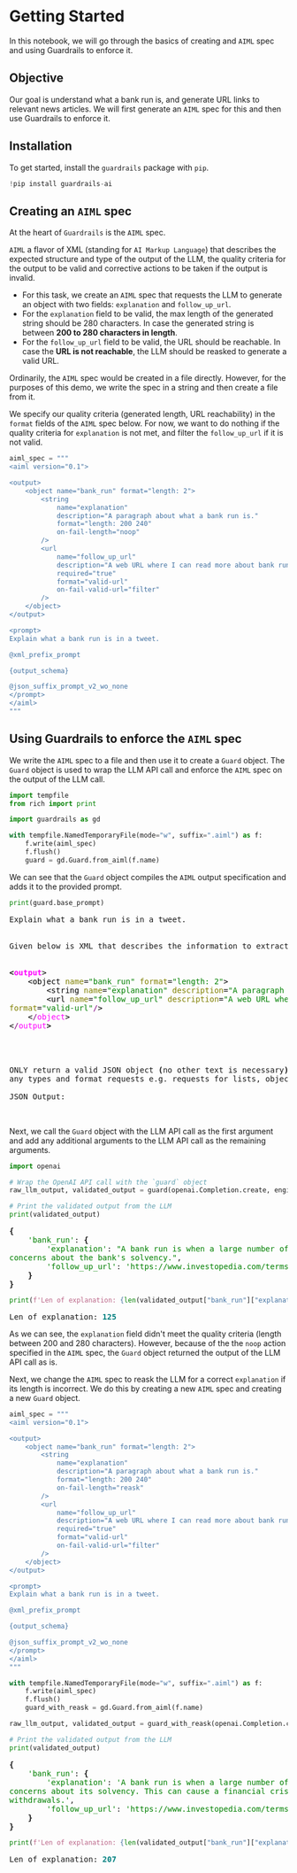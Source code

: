# Getting Started

In this notebook, we will go through the basics of creating and `AIML` spec and using Guardrails to enforce it.

## Objective

Our goal is understand what a bank run is, and generate URL links to relevant news articles. We will first generate an `AIML` spec for this and then use Guardrails to enforce it.

## Installation

To get started, install the `guardrails` package with `pip`.



```python
!pip install guardrails-ai
```

## Creating an `AIML` spec

At the heart of `Guardrails` is the `AIML` spec.

`AIML` a flavor of XML (standing for `AI Markup Language`) that describes the expected structure and type of the output of the LLM, the quality criteria for the output to be valid and corrective actions to be taken if the output is invalid.

- For this task, we create an `AIML` spec that requests the LLM to generate an object with two fields: `explanation` and `follow_up_url`.
- For the `explanation` field to be valid, the max length of the generated string should be 280 characters. In case the generated string is between **200 to 280 characters in length**.
- For the `follow_up_url` field to be valid, the URL should be reachable. In case the **URL is not reachable**, the LLM should be reasked to generate a valid URL.

Ordinarily, the `AIML` spec would be created in a file directly. However, for the purposes of this demo, we write the spec in a string and then create a file from it.

We specify our quality criteria (generated length, URL reachability) in the `format` fields of the `AIML` spec below. For now, we want to do nothing if the quality criteria for `explanation` is not met, and filter the `follow_up_url` if it is not valid.


```python
aiml_spec = """
<aiml version="0.1">

<output>
    <object name="bank_run" format="length: 2">
        <string
            name="explanation"
            description="A paragraph about what a bank run is."
            format="length: 200 240"
            on-fail-length="noop"
        />
        <url
            name="follow_up_url"
            description="A web URL where I can read more about bank runs."
            required="true"
            format="valid-url"
            on-fail-valid-url="filter"
        />
    </object>
</output>

<prompt>
Explain what a bank run is in a tweet.

@xml_prefix_prompt

{output_schema}

@json_suffix_prompt_v2_wo_none
</prompt>
</aiml>
"""
```

## Using Guardrails to enforce the `AIML` spec

We write the `AIML` spec to a file and then use it to create a `Guard` object. The `Guard` object is used to wrap the LLM API call and enforce the `AIML` spec on the output of the LLM call.


```python
import tempfile
from rich import print

import guardrails as gd

with tempfile.NamedTemporaryFile(mode="w", suffix=".aiml") as f:
    f.write(aiml_spec)
    f.flush()
    guard = gd.Guard.from_aiml(f.name)
```

We can see that the `Guard` object compiles the `AIML` output specification and adds it to the provided prompt.


```python
print(guard.base_prompt)
```


<pre style="white-space:pre;overflow-x:auto;line-height:normal;font-family:Menlo,'DejaVu Sans Mono',consolas,'Courier New',monospace">
Explain what a bank run is in a tweet.


Given below is XML that describes the information to extract from this document and the tags to extract it into.


<span style="font-weight: bold">&lt;</span><span style="color: #ff00ff; text-decoration-color: #ff00ff; font-weight: bold">output</span><span style="color: #000000; text-decoration-color: #000000">&gt;</span>
<span style="color: #000000; text-decoration-color: #000000">    &lt;object </span><span style="color: #808000; text-decoration-color: #808000">name</span><span style="color: #000000; text-decoration-color: #000000">=</span><span style="color: #008000; text-decoration-color: #008000">"bank_run"</span><span style="color: #000000; text-decoration-color: #000000"> </span><span style="color: #808000; text-decoration-color: #808000">format</span><span style="color: #000000; text-decoration-color: #000000">=</span><span style="color: #008000; text-decoration-color: #008000">"length: 2"</span><span style="color: #000000; text-decoration-color: #000000">&gt;</span>
<span style="color: #000000; text-decoration-color: #000000">        &lt;string </span><span style="color: #808000; text-decoration-color: #808000">name</span><span style="color: #000000; text-decoration-color: #000000">=</span><span style="color: #008000; text-decoration-color: #008000">"explanation"</span><span style="color: #000000; text-decoration-color: #000000"> </span><span style="color: #808000; text-decoration-color: #808000">description</span><span style="color: #000000; text-decoration-color: #000000">=</span><span style="color: #008000; text-decoration-color: #008000">"A paragraph about what a bank run is."</span><span style="color: #000000; text-decoration-color: #000000"> </span><span style="color: #808000; text-decoration-color: #808000">format</span><span style="color: #000000; text-decoration-color: #000000">=</span><span style="color: #008000; text-decoration-color: #008000">"length: 200 240"</span><span style="color: #800080; text-decoration-color: #800080">/</span><span style="color: #000000; text-decoration-color: #000000">&gt;</span>
<span style="color: #000000; text-decoration-color: #000000">        &lt;url </span><span style="color: #808000; text-decoration-color: #808000">name</span><span style="color: #000000; text-decoration-color: #000000">=</span><span style="color: #008000; text-decoration-color: #008000">"follow_up_url"</span><span style="color: #000000; text-decoration-color: #000000"> </span><span style="color: #808000; text-decoration-color: #808000">description</span><span style="color: #000000; text-decoration-color: #000000">=</span><span style="color: #008000; text-decoration-color: #008000">"A web URL where I can read more about bank runs."</span><span style="color: #000000; text-decoration-color: #000000"> </span><span style="color: #808000; text-decoration-color: #808000">required</span><span style="color: #000000; text-decoration-color: #000000">=</span><span style="color: #008000; text-decoration-color: #008000">"true"</span><span style="color: #000000; text-decoration-color: #000000"> </span>
<span style="color: #808000; text-decoration-color: #808000">format</span><span style="color: #000000; text-decoration-color: #000000">=</span><span style="color: #008000; text-decoration-color: #008000">"valid-url"</span><span style="color: #800080; text-decoration-color: #800080">/</span><span style="color: #000000; text-decoration-color: #000000">&gt;</span>
<span style="color: #000000; text-decoration-color: #000000">    &lt;</span><span style="color: #800080; text-decoration-color: #800080">/</span><span style="color: #ff00ff; text-decoration-color: #ff00ff">object</span><span style="color: #000000; text-decoration-color: #000000">&gt;</span>
<span style="color: #000000; text-decoration-color: #000000">&lt;</span><span style="color: #800080; text-decoration-color: #800080">/</span><span style="color: #ff00ff; text-decoration-color: #ff00ff">output</span><span style="font-weight: bold">&gt;</span>




ONLY return a valid JSON object <span style="font-weight: bold">(</span>no other text is necessary<span style="font-weight: bold">)</span>. The JSON MUST conform to the XML format, including 
any types and format requests e.g. requests for lists, objects and specific types. Be correct and concise.

JSON Output:


</pre>



Next, we call the `Guard` object with the LLM API call as the first argument and add any additional arguments to the LLM API call as the remaining arguments.


```python
import openai

# Wrap the OpenAI API call with the `guard` object
raw_llm_output, validated_output = guard(openai.Completion.create, engine="text-davinci-003", max_tokens=1024, temperature=0.3)

# Print the validated output from the LLM
print(validated_output)
```


<pre style="white-space:pre;overflow-x:auto;line-height:normal;font-family:Menlo,'DejaVu Sans Mono',consolas,'Courier New',monospace"><span style="font-weight: bold">{</span>
    <span style="color: #008000; text-decoration-color: #008000">'bank_run'</span>: <span style="font-weight: bold">{</span>
        <span style="color: #008000; text-decoration-color: #008000">'explanation'</span>: <span style="color: #008000; text-decoration-color: #008000">"A bank run is when a large number of customers withdraw their deposits from a bank due to </span>
<span style="color: #008000; text-decoration-color: #008000">concerns about the bank's solvency."</span>,
        <span style="color: #008000; text-decoration-color: #008000">'follow_up_url'</span>: <span style="color: #008000; text-decoration-color: #008000">'https://www.investopedia.com/terms/b/bankrun.asp'</span>
    <span style="font-weight: bold">}</span>
<span style="font-weight: bold">}</span>
</pre>




```python
print(f'Len of explanation: {len(validated_output["bank_run"]["explanation"])}')
```


<pre style="white-space:pre;overflow-x:auto;line-height:normal;font-family:Menlo,'DejaVu Sans Mono',consolas,'Courier New',monospace">Len of explanation: <span style="color: #008080; text-decoration-color: #008080; font-weight: bold">125</span>
</pre>



As we can see, the `explanation` field didn't meet the quality criteria (length between 200 and 280 characters). However, because of the the `noop` action specified in the `AIML` spec, the `Guard` object returned the output of the LLM API call as is.

Next, we change the `AIML` spec to reask the LLM for a correct `explanation` if its length is incorrect. We do this by creating a new `AIML` spec and creating a new `Guard` object.


```python
aiml_spec = """
<aiml version="0.1">

<output>
    <object name="bank_run" format="length: 2">
        <string
            name="explanation"
            description="A paragraph about what a bank run is."
            format="length: 200 240"
            on-fail-length="reask"
        />
        <url
            name="follow_up_url"
            description="A web URL where I can read more about bank runs."
            required="true"
            format="valid-url"
            on-fail-valid-url="filter"
        />
    </object>
</output>

<prompt>
Explain what a bank run is in a tweet.

@xml_prefix_prompt

{output_schema}

@json_suffix_prompt_v2_wo_none
</prompt>
</aiml>
"""

with tempfile.NamedTemporaryFile(mode="w", suffix=".aiml") as f:
    f.write(aiml_spec)
    f.flush()
    guard_with_reask = gd.Guard.from_aiml(f.name)

raw_llm_output, validated_output = guard_with_reask(openai.Completion.create, engine="text-davinci-003", max_tokens=1024, temperature=0.3)

# Print the validated output from the LLM
print(validated_output)
```


<pre style="white-space:pre;overflow-x:auto;line-height:normal;font-family:Menlo,'DejaVu Sans Mono',consolas,'Courier New',monospace"><span style="font-weight: bold">{</span>
    <span style="color: #008000; text-decoration-color: #008000">'bank_run'</span>: <span style="font-weight: bold">{</span>
        <span style="color: #008000; text-decoration-color: #008000">'explanation'</span>: <span style="color: #008000; text-decoration-color: #008000">'A bank run is when a large number of people withdraw their deposits from a bank due to </span>
<span style="color: #008000; text-decoration-color: #008000">concerns about its solvency. This can cause a financial crisis if the bank is unable to meet the demand for </span>
<span style="color: #008000; text-decoration-color: #008000">withdrawals.'</span>,
        <span style="color: #008000; text-decoration-color: #008000">'follow_up_url'</span>: <span style="color: #008000; text-decoration-color: #008000">'https://www.investopedia.com/terms/b/bankrun.asp'</span>
    <span style="font-weight: bold">}</span>
<span style="font-weight: bold">}</span>
</pre>




```python
print(f'Len of explanation: {len(validated_output["bank_run"]["explanation"])}')
```


<pre style="white-space:pre;overflow-x:auto;line-height:normal;font-family:Menlo,'DejaVu Sans Mono',consolas,'Courier New',monospace">Len of explanation: <span style="color: #008080; text-decoration-color: #008080; font-weight: bold">207</span>
</pre>




```python

```

```python

```

